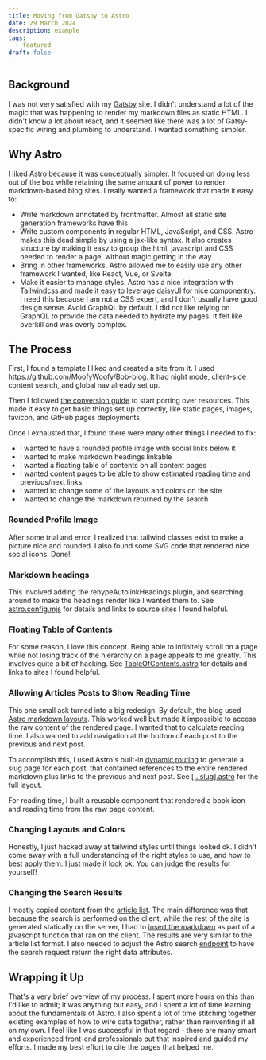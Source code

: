 ```yaml
---
title: Moving from Gatsby to Astro
date: 29 March 2024
description: example
tags:
  - featured
draft: false
---
```


## Background

I was not very satisfied with my [Gatsby](https://www.gatsbyjs.com/) site. I didn't understand a lot of the magic that was happening to render my markdown files as static HTML. I didn't know a lot about react, and it seemed like there was a lot of Gatsy-specific wiring and plumbing to understand. I wanted something simpler.

## Why Astro

I liked [Astro](https://astro.build/) because it was conceptually simpler. It focused on doing less out of the box while retaining the same amount of power to render markdown-based blog sites. I really wanted a framework that made it easy to:
  
* Write markdown annotated by frontmatter. Almost all static site generation frameworks have this
* Write custom components in regular HTML, JavaScript, and CSS. Astro makes this dead simple by using a jsx-like syntax. It also creates structure by making it easy to group the html, javascript and CSS needed to render a page, without magic getting in the way.
* Bring in other frameworks. Astro allowed me to easily use any other framework I wanted, like React, Vue, or Svelte.
* Make it easier to manage styles. Astro has a nice integration with [Tailwindcss](https://tailwindcss.com/) and made it easy to leverage [daisyUI](https://daisyui.com/) for nice componentry. I need this because I am not a CSS expert, and I don't usually have good design sense.
Avoid GraphQL by default. I did not like relying on GraphQL to provide the data needed to hydrate my pages. It felt like overkill and was overly complex.

## The Process

First, I found a template I liked and created a site from it. I used <https://github.com/MoofyWoofy/Bob-blog>. It had night mode, client-side content search, and global nav already set up.

Then I followed [the conversion guide](https://docs.astro.build/en/guides/migrate-to-astro/from-gatsby/) to start porting over resources. This made it easy to get basic things set up correctly, like static pages, images, favicon, and GitHub pages deployments.

Once I exhausted that, I found there were many other things I needed to fix:

* I wanted to have a rounded profile image with social links below it
* I wanted to make markdown headings linkable
* I wanted a floating table of contents on all content pages
* I wanted content pages to be able to show estimated reading time and previous/next links
* I wanted to change some of the layouts and colors on the site
* I wanted to change the markdown returned by the search

### Rounded Profile Image

After some trial and error, I realized that tailwind classes exist to make a picture nice and rounded. I also found some SVG code that rendered nice social icons. Done!

### Markdown headings

This involved adding the rehypeAutolinkHeadings plugin, and searching around to make the headings render like I wanted them to. See [astro.config.mjs](/astro.config.mjs) for details and links to source sites I found helpful.

### Floating Table of Contents

For some reason, I love this concept. Being able to infinitely scroll on a page while not losing track of the hierarchy on a page appeals to me greatly. This involves quite a bit of hacking. See [TableOfContents.astro](/src/components/TableOfContents.astro) for details and links to sites I found helpful.

### Allowing Articles Posts to Show Reading Time

This one small ask turned into a big redesign. By default, the blog used [Astro markdown layouts](https://docs.astro.build/en/basics/layouts/#markdownmdx-layouts). This worked well but made it impossible to access the raw content of the rendered page. I wanted that to calculate reading time. I also wanted to add navigation at the bottom of each post to the previous and next post.

To accomplish this, I used Astro's built-in [dynamic routing](https://docs.astro.build/en/guides/routing/#rest-parameters) to generate a slug page for each post, that contained references to the entire rendered markdown plus links to the previous and next post. See [[...slug].astro](/src/pages/articles/[...slug].astro) for the full layout.

For reading time, I built a reusable component that rendered a book icon and reading time from the raw page content.

### Changing Layouts and Colors

Honestly, I just hacked away at tailwind styles until things looked ok. I didn't come away with a full understanding of the right styles to use, and how to best apply them. I just made it look ok. You can judge the results for yourself!

### Changing the Search Results

I mostly copied content from the [article list](/src/pages/articles/[...page].astro). The main difference was that because the search is performed on the client, while the rest of the site is generated statically on the server,
I had to [insert the markdown](/src/pages/search/index.astro) as part of a javascript function that ran on the client. The results are very similar to the article list format. I also needed to adjust the Astro search [endpoint](https://docs.astro.build/en/guides/endpoints/)
to have the search request return the right data attributes.

## Wrapping it Up

That's a very brief overview of my process. I spent more hours on this than I'd like to admit; it was anything but easy, and I spent a lot of time learning about the fundamentals of Astro. I also spent a lot of time stitching together existing
examples of how to wire data together, rather than reinventing it all on my own. I feel like I was successful in that regard - there are many smart and experienced front-end professionals out that inspired and guided my efforts. I made my best effort to cite the pages that helped me.